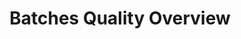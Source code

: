 ---
layout: article
title: Batches Quality Overview
description: 
  - This design includes the current order status in production
lang: en
weight: 650
isDraft: false
ref: Batches_Quality
category:
  - Food
  - Production
image: Batches_Quality_EN.png
download: Batches_Quality_EN.pbmx
overview_description:
overview_benefits:
overview_data_sources:
---